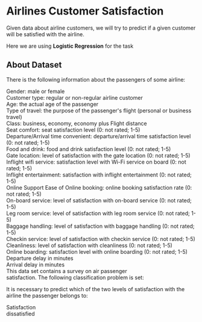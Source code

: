 <h1> Airlines Customer Satisfaction</h1>

<p> Given data about airline customers, we will try to predict if a given customer will be satisfied with the airline. </p>

<p> Here we are using <b>Logistic Regression</b> for the task </p>

<h2>About Dataset</h2>
<p>

There is the following information about the passengers of some airline:<br>

Gender: male or female <br>
Customer type: regular or non-regular airline customer<br>
Age: the actual age of the passenger <br>
Type of travel: the purpose of the passenger's flight (personal or business travel)<br>
Class: business, economy, economy plus
Flight distance<br>
Seat comfort: seat satisfaction level (0: not rated; 1-5)<br>
Departure/Arrival time convenient: departure/arrival time satisfaction level (0: not rated; 1-5)<br>
Food and drink: food and drink satisfaction level (0: not rated; 1-5)<br>
Gate location: level of satisfaction with the gate location (0: not rated; 1-5)<br>
Inflight wifi service: satisfaction level with Wi-Fi service on board (0: not rated; 1-5)<br>
Inflight entertainment: satisfaction with inflight entertainment (0: not rated; 1-5)<br>
Online Support
Ease of Online booking: online booking satisfaction rate (0: not rated; 1-5)<br>
On-board service: level of satisfaction with on-board service (0: not rated; 1-5)<br>
Leg room service: level of satisfaction with leg room service (0: not rated; 1-5)<br>
Baggage handling: level of satisfaction with baggage handling (0: not rated; 1-5)<br>
Checkin service: level of satisfaction with checkin service (0: not rated; 1-5)<br>
Cleanliness: level of satisfaction with cleanliness (0: not rated; 1-5)<br>
Online boarding: satisfaction level with online boarding (0: not rated; 1-5)<br>
Departure delay in minutes<br>
Arrival delay in minutes<br>
This data set contains a survey on air passenger<br> satisfaction. The following classification problem is set:<br>

It is necessary to predict which of the two levels of satisfaction with the airline the passenger belongs to:<br>

Satisfaction<br>
dissatisfied

</p>